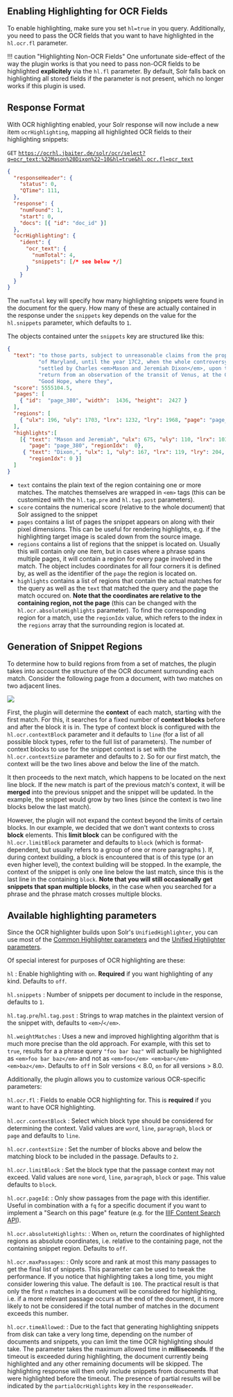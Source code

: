 ## Enabling Highlighting for OCR Fields
To enable highlighting, make sure you set `hl=true` in you query. Additionally, you need to pass the OCR fields that
you want to have highlighted in the `hl.ocr.fl` parameter.

!!! caution "Highlighting Non-OCR Fields"
    One unfortunate side-effect of the way the plugin works is that you need to pass non-OCR fields to be highlighted
    **explicitely** via the `hl.fl` parameter. By default, Solr falls back on highlighting all stored fields if the
    parameter is not present, which no longer works if this plugin is used.

## Response Format
With OCR highlighting enabled, your Solr response will now include a new item `ocrHighlighting`, mapping all
highlighted OCR fields to their highlighting snippets:

`GET` [`https://ocrhl.jbaiter.de/solr/ocr/select?q=ocr_text:%22Mason%20Dixon%22~10&hl=true&hl.ocr.fl=ocr_text`](https://ocrhl.jbaiter.de/solr/ocr/select?q=ocr_text:%22Mason%20Dixon%22~10&hl=true&hl.ocr.fl=ocr_text)
```json
{
  "responseHeader": {
    "status": 0,
    "QTime": 111,
  },
  "response": {
    "numFound": 1,
    "start": 0,
    "docs": [{ "id": "doc_id" }]
  },
  "ocrHighlighting": {
    "ident": {
      "ocr_text": {
        "numTotal": 4,
        "snippets": [/* see below */]
      }
    }
  }
}
```

The `numTotal` key will specify how many highlighting snippets were found in the document for the query.
How many of these are actually contained in the response under the `snippets` key depends on the value
for the `hl.snippets` parameter, which defaults to `1`.

The objects contained unter the `snippets` key are structured like this:
```json
{
  "text": "to those parts, subject to unreasonable claims from the pro­prietor "
          "of Maryland, until the year 17C2, when the whole controversy was "
          "settled by Charles <em>Mason and Jeremiah Dixon</em>, upon their "
          "return from an observation of the tran­sit of Venus, at the Cape of "
          "Good Hope, where they",
  "score": 5555104.5,
  "pages": [
    { "id":  "page_380", "width":  1436, "height":  2427 } 
  ],
  "regions": [
    { "ulx": 196, "uly": 1703, "lrx": 1232, "lry": 1968, "page": "page_380" }
  ],
  "highlights":[
    [{ "text": "Mason and Jeremiah", "ulx": 675, "uly": 110, "lrx": 1036, "lry": 145,
       "page": "page_380", "regionIdx":  0},
     { "text": "Dixon,", "ulx": 1, "uly": 167, "lrx": 119, "lry": 204, "page": "page_380",
       "regionIdx": 0 }]
  ]
}
```

- `text` contains the plain text of the region containing one or more matches. The matches themselves are wrapped
  in `<em>` tags (this can be customized with the `hl.tag.pre` and `hl.tag.post` parameters).
- `score` contains the numerical score (relative to the whole document) that Solr assigned to the snippet
- `pages` contains a list of pages the snippet appears on along with their pixel dimensions. This can be useful
  for rendering highlights, e.g. if the highlighting target image is scaled down from the source image.
- `regions` contains a list of regions that the snippet is located on. Usually this will contain only one item,
  but in cases where a phrase spans multiple pages, it will contain a region for every page involved in the match.
  The object includes coordinates for all four corners it is defined by, as well as the identifier of the `page` the
  region is located on.
- `highlights` contains a list of regions that contain the actual matches for the query as well as the `text` that
  matched the query and the page the match occured on. **Note that the coordinates are relative to the containing
  region, not the page** (this can be changed with the `hl.ocr.absoluteHighlights` parameter). To find the
  corresponding region for a match, use the `regionIdx` value, which refers to the index in the `regions` array that
  the surrounding region is located at.

## Generation of Snippet Regions

To determine how to build regions from from a set of matches, the plugin takes into account the structure of the OCR
document surrounding each match. Consider the following page from a document, with two matches on two adjacent
lines.

![](img/query_params.png)

First, the plugin will determine the **context** of each match, starting with the first match. For this, it searches
for a fixed number of **context blocks** before and after the block it is in. The type of context block is configured
with the `hl.ocr.contextBlock` parameter and it defaults to `line` (for a list of all possible block types, refer
to the full list of parameters). The number of context blocks to use for the
snippet context is set with the `hl.ocr.contextSize` parameter and defaults to `2`. So for our first match, the context
will be the two lines above and below the line of the match.

It then proceeds to the next match, which happens to be located on the next line block. If the new match is part of
the previous match's context, it will be **merged** into the previous snippet and the snippet will be updated.
In the example, the snippet would grow by two lines (since the context is two line blocks below the last match).

However, the plugin will not expand the context beyond the limits of certain blocks. In our example, we decided that
we don't want contexts to cross **block** elements. This **limit block** can be configured with the `hl.ocr.limitBlock`
parameter and defaults to `block` (which is format-dependent, but usually refers to a group of one or more paragraphs
). If, during context building, a block is encountered that is of this type (or an even higher level), the context
building will be stopped. In the example, the context of the snippet is only one line below the last match, since
this is the last line in the containing `block`. **Note that you will still occasionally get snippets that span multiple
blocks**, in the case when you searched for a phrase and the phrase match crosses multiple blocks.

## Available highlighting parameters

Since the OCR highlighter builds upon Solr's `UnifiedHighlighter`, you can use most of the
[Common Highlighter parameters](https://lucene.apache.org/solr/guide/8_1/highlighting.html#common-highlighter-parameters)
and the
[Unified Highlighter parameters](https://lucene.apache.org/solr/guide/8_1/highlighting.html#the-unified-highlighter).

Of special interest for purposes of OCR highlighting are these:

`hl`
:   Enable highlighting with `on`. **Required** if you want highlighting of any kind. Defaults to `off`.

`hl.snippets`
:   Number of snippets per document to include in the response, defaults to `1`.

`hl.tag.pre`/`hl.tag.post`
:   Strings to wrap matches in the plaintext version of the snippet with, defaults to `<em>`/`</em>`.

`hl.weightMatches`
:   Uses a new and improved highlighting algorithm that is much more precise than the old approach.
    For example, with this set to `true`, results for a a phrase query `"foo bar baz"` will actually be
    highlighted as `<em>foo bar baz</em>` and not as `<em>foo</em> <em>bar</em> <em>baz</em>`. Defaults to
    `off` in Solr versions < 8.0, `on` for all versions > 8.0.

Additionally, the plugin allows you to customize various OCR-specific parameters:

`hl.ocr.fl`
:   Fields to enable OCR highlighting for. This is **required** if you want to have OCR highlighting.

`hl.ocr.contextBlock`
:   Select which block type should be considered for determining the context. Valid values are
    `word`, `line`, `paragraph`, `block` or `page` and defaults to `line`.

`hl.ocr.contextSize`
:   Set the number of blocks above and below the matching block to be included in the passage.
    Defaults to `2`.

`hl.ocr.limitBlock`
:   Set the block type that the passage context may not exceed. Valid values are `none` `word`, `line`,
    `paragraph`, `block` or `page`. This value defaults to `block`.

`hl.ocr.pageId`:
:   Only show passages from the page with this identifier. Useful in combination with a `fq` for a specific document
    if you want to implement a "Search on this page" feature (e.g. for the
    [IIIF Content Search API](https://iiif.io/api/search/1.0/)).

`hl.ocr.absoluteHighlights`:
:   When `on`, return the coordinates of highlighted regions as absolute coordinates, i.e. relative to the containing page,
    not the containing snippet region. Defaults to `off`.

`hl.ocr.maxPassages`:
:   Only score and rank at most this many passages to get the final list of snippets. This parameter can be used to tweak
    the performance. If you notice that highlighting takes a long time, you might consider lowering this value.
    The default is `100`. The practical result is that only the first `n` matches in a document will be considered
    for highlighting, i.e. if a more relevant passage occurs at the end of the document, it is more likely to not be
    considered if the total number of matches in the document exceeds this number.

`hl.ocr.timeAllowed`:
:   Due to the fact that generating highlighting snippets from disk can take a very long time, depending on the
    number of documents and snippets, you can limit the time OCR highlighting should take. The parameter takes the
    maximum allowed time in **milliseconds**. If the timeout is exceeded during highlighting, the document currently
    being highlighted and any other remaining documents will be skipped. The highlighting response will then only
    include snippets from documents that were highlighted before the timeout. The presence of partial results will be
    indicated by the `partialOcrHighlights` key in the `responseHeader`.
